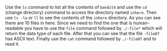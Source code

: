 Use the `ls` command to list all the contents of `bandit4` and use the `cd` (change directory) command to access the directory named `inhere`. Then use `ls -la` or `ll` to see the contents of the `inhere` directory. As you can see there are 10 files in here. Since we need to find the one that is human-readable you have to use the `file` command followed by `./-file*` which will return the data type of each file. After that you can see that the file `-file07` has ASCII text. Finally use the `cat` command followed by `./-file07` and to read it.